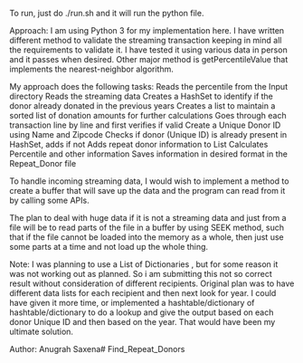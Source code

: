 To run, just do ./run.sh and it will run the python file.

Approach:
I am using Python 3 for my implementation here.
I have written different method to validate the streaming transaction keeping in mind all the requirements to validate it. I have tested it using various data in person and it passes when desired.
Other major method is getPercentileValue that implements the nearest-neighbor algorithm.

My approach does the following tasks:
	Reads the percentile from the Input directory
	Reads the streaming data
	Creates a HashSet to identify if the donor already donated in the previous years
	Creates a list to maintain a sorted list of donation amounts for further calculations
	Goes through each transaction line by line and first verifies if valid
	Create a Unique Donor ID using Name and Zipcode
	Checks if donor (Unique ID) is already present in HashSet, adds if not
	Adds repeat donor information to List
	Calculates Percentile and other information
	Saves information in desired format in the Repeat_Donor file

To handle incoming streaming data, I would wish to implement a method to create a buffer that will save up the data and the program can read from it by calling some APIs.

The plan to deal with huge data if it is not a streaming data and just from a file will be to read parts of the file in a buffer by using SEEK method, such that if the file cannot be loaded into the memory as a whole, then just use some parts at a time and not load up the whole thing.

Note:
I was planning to use a List of Dictionaries	, but for some reason it was not working out as planned.
So i am submitting this not so correct result without consideration of different recipients.
Original plan was to have different data lists for each recipient and then next look for year.
I could have given it more time, or implemented a hashtable/dictionary of hashtable/dictionary to do a lookup and give the output based on each donor Unique ID and then based on the year. That would have been my ultimate solution.

Author: Anugrah Saxena# Find_Repeat_Donors
